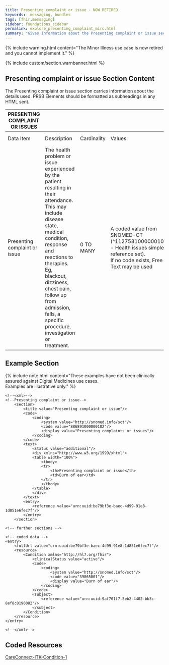 ```yaml
---
title: Presenting complaint or issue - NOW RETIRED
keywords:  messaging, bundles
tags: [fhir,messaging]
sidebar: foundations_sidebar
permalink: explore_presenting_complaint_mirc.html
summary: "Gives information about the Presenting complaint or issue section"
---
```


{% include warning.html content="The Minor Illness use case is now retired and you cannot implement it." %}

{% include custom/section.warnbanner.html %}

## Presenting complaint or issue Section Content ##
The Presenting complaint or issue section carries information about the details used. PRSB Elements should be formatted as subheadings in any HTML sent.


| PRESENTING   COMPLAINT OR ISSUES  |                                                                                                                                                                                                                                                                                                                    |             |                                                                    |                                  |                          |
|-----------------------------------|--------------------------------------------------------------------------------------------------------------------------------------------------------------------------------------------------------------------------------------------------------------------------------------------------------------------|-------------|--------------------------------------------------------------------|----------------------------------|--------------------------|
| Data Item                         | Description                                                                                                                                                                                                                                                                                                        | Cardinality | Values                                                             | Mandatory/required/     optional | FHIR Target              |
| Presenting complaint or issue     | The   health problem or issue experienced by the patient resulting in their attendance. This may include disease state, medical condition, response and   reactions to therapies. Eg, blackout, dizziness, chest pain, follow up from   admission, falls, a specific procedure, investigation or treatment.      | 0 TO MANY   | A coded value from SNOMED-CT (^1127581000000103 - Health issues simple reference set).<br/>If no code exists, Free Text may be used | Required                         | Condition.code |

## Example Section ##

{% include note.html content="These examples have not been clinically assured against Digital Medicines use cases.<br/>Examples are illustrative only." %}

```
<!--<xml>-->
<!--Presenting complaint or issue-->
	<section>
		<title value="Presenting complaint or issue"/>
		<code>
			<coding>
				<system value="http://snomed.info/sct"/>
				<code value="886891000000102"/>
				<display value="Presenting complaints or issues"/>
			</coding>
		</code>
		<text>
			<status value="additional"/>
			<div xmlns="http://www.w3.org/1999/xhtml">
			<table width="100%">
				<tbody>
				<tr>
					<th>Presenting complaint or issue</th>
					<td>Burn of ear</td>
				</tr>
				</tbody>
			</table>
			</div>
		</text>
		<entry>
			<reference value="urn:uuid:be79bf3e-baec-4d99-91e8-1d851e6fec7f"/>
		</entry>		
	</section>
	
<!-- further sections -->	
	
<!-- coded data -->
<entry>
	<fullUrl value="urn:uuid:be79bf3e-baec-4d99-91e8-1d851e6fec7f"/>
	<resource>
		<Condition xmlns="http://hl7.org/fhir">
			<clinicalStatus value="active"/> 
			<code> 
				<coding> 
					<system value="http://snomed.info/sct"/> 
					<code value="39065001"/> 
					<display value="Burn of ear"/> 
				</coding> 
			</code> 
			<subject>
				<reference value="urn:uuid:9af701f7-5eb2-4402-bb3c-8ef8c8190082"/>
			</subject>
		</Condition> 
	</resource>
</entry>

<!--</xml>-->
```

## Coded Resources ##

[CareConnect-ITK-Condition-1](https://fhir.nhs.uk/STU3/StructureDefinition/CareConnect-ITK-Condition-1)